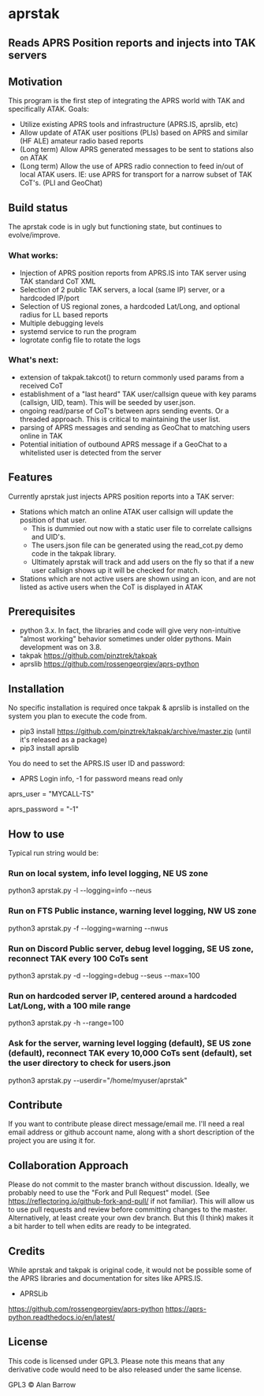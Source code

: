 # aprstak

## Reads APRS Position reports and injects into TAK servers

## Motivation
This program is the first step of integrating the APRS world with TAK and specifically ATAK. Goals:
* Utilize existing APRS tools and infrastructure (APRS.IS, aprslib, etc)
* Allow update of ATAK user positions (PLIs) based on APRS and similar (HF ALE) amateur radio based reports
* (Long term) Allow APRS generated messages to be sent to stations also on ATAK
* (Long term) Allow the use of APRS radio connection to feed in/out of local ATAK users. IE: use APRS for transport for a narrow subset of TAK CoT's. (PLI and GeoChat)


## Build status
The aprstak code is in ugly but functioning state, but continues to evolve/improve. 
### What works:
* Injection of APRS position reports from APRS.IS into TAK server using TAK standard CoT XML
* Selection of 2 public TAK servers, a local (same IP) server, or a hardcoded IP/port
* Selection of US regional zones, a hardcoded Lat/Long, and optional radius for LL based reports
* Multiple debugging levels
* systemd service to run the program
* logrotate config file to rotate the logs

### What's next:
* extension of takpak.takcot() to return commonly used params from a received CoT
* establishment of a "last heard" TAK user/callsign queue with key params (callsign, UID, team). This will be seeded by user.json. 
* ongoing read/parse of CoT's between aprs sending events. Or a threaded approach. This is critical to maintaining the user list.
* parsing of APRS messages and sending as GeoChat to matching users online in TAK
* Potential initiation of outbound APRS message if a GeoChat to a whitelisted user is detected from the server

## Features
Currently aprstak just injects APRS position reports into a TAK server:
* Stations which match an online ATAK user callsign will update the position of that user. 
    * This is dummied out now with a static user file to correlate callsigns and UID's. 
    * The users.json file can be generated using the read_cot.py demo code in the takpak library.
    * Ultimately aprstak will track and add users on the fly so that if a new user callsign shows up it will be checked for match.
* Stations which are not active users are shown using an icon, and are not listed as active users when the CoT is displayed in ATAK


## Prerequisites
* python 3.x. In fact, the libraries and code will give very non-intuitive "almost working" behavior sometimes under older pythons. Main development was on 3.8.
* takpak https://github.com/pinztrek/takpak
* aprslib https://github.com/rossengeorgiev/aprs-python

## Installation
No specific installation is required once takpak & aprslib is installed on the system you plan to execute the code from. 

* pip3 install https://github.com/pinztrek/takpak/archive/master.zip  (until it's released as a package)
* pip3 install aprslib

You do need to set the APRS.IS user ID and password:

* APRS Login info, -1 for password means read only

aprs_user = "MYCALL-TS"

aprs_password = "-1"

## How to use
Typical run string would be:

### Run on local system, info level logging, NE US zone
python3 aprstak.py -l --logging=info --neus

### Run on FTS Public instance, warning level logging, NW US zone
python3 aprstak.py -f --logging=warning --nwus

### Run on Discord Public server, debug level logging, SE US zone, reconnect TAK every 100 CoTs sent
python3 aprstak.py -d --logging=debug --seus --max=100

### Run on hardcoded server IP, centered around a hardcoded Lat/Long, with a 100 mile range
python3 aprstak.py -h --range=100

### Ask for the server, warning level logging (default), SE US zone (default), reconnect TAK every 10,000 CoTs sent (default), set the user directory to check for users.json
python3 aprstak.py --userdir="/home/myuser/aprstak"

## Contribute

If you want to contribute please direct message/email me. I'll need a real email address or github account name, along with a short description of the project you are using it for. 

## Collaboration Approach
Please do not commit to the master branch without discussion. Ideally, we probably need to use the "Fork and Pull Request" model. (See https://reflectoring.io/github-fork-and-pull/ if not familiar). This will allow us to use pull requests and review before committing changes to the master. Alternatively, at least create your own dev branch. But this (I think) makes it a bit harder to tell when edits are ready to be integrated. 

## Credits
While aprstak and takpak is original code, it would not be possible some of the APRS libraries and documentation for sites like APRS.IS.   

* APRSLib 

https://github.com/rossengeorgiev/aprs-python
https://aprs-python.readthedocs.io/en/latest/


## License
This code is licensed under GPL3. Please note this means that any derivative code would need to be also released under the same license. 

GPL3 © Alan Barrow
